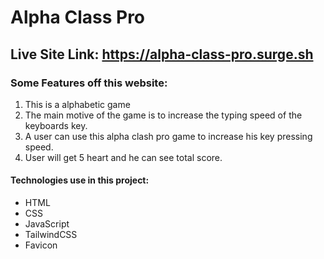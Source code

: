 # Alpha Class Pro

## Live Site Link: https://alpha-class-pro.surge.sh

### Some Features off this website:
1) This is a alphabetic game
2) The main motive of the game is to increase the typing speed of the keyboards key.
3) A user can use this alpha clash pro game to increase his key pressing speed.
4) User will get 5 heart and he can see total score.  

#### Technologies use in this project:

- HTML
- CSS
- JavaScript
- TailwindCSS
- Favicon
